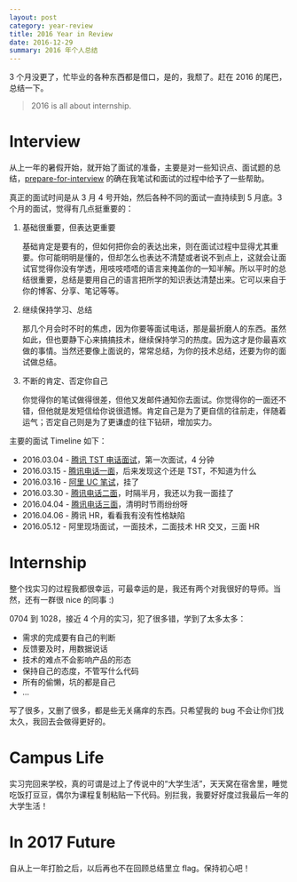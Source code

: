 ```yaml
---
layout: post
category: year-review
title: 2016 Year in Review
date: 2016-12-29
summary: 2016 年个人总结
---
```


3 个月没更了，忙毕业的各种东西都是借口，是的，我颓了。赶在 2016 的尾巴，总结一下。

> 2016 is all about internship.

# Interview

从上一年的暑假开始，就开始了面试的准备，主要是对一些知识点、面试题的总结，[prepare-for-interview](https://github.com/jasonliao/prepare-for-interview) 的确在我笔试和面试的过程中给予了一些帮助。

真正的面试时间是从 3 月 4 号开始，然后各种不同的面试一直持续到 5 月底。3 个月的面试，觉得有几点挺重要的：

1. 基础很重要，但表达更重要

    基础肯定是要有的，但如何把你会的表达出来，则在面试过程中显得尤其重要。你可能明明是懂的，但却怎么也表达不清楚或者说不到点上，这就会让面试官觉得你没有学透，用吱吱唔唔的语言来掩盖你的一知半解。所以平时的总结很重要，总结是要用自己的语言把所学的知识表达清楚出来。它可以来自于你的博客、分享、笔记等等。
2. 继续保持学习、总结

    那几个月会时不时的焦虑，因为你要等面试电话，那是最折磨人的东西。虽然如此，但也要静下心来搞搞技术，继续保持学习的热度。因为这才是你最喜欢做的事情。当然还要像上面说的，常常总结，为你的技术总结，还要为你的面试做总结。
3. 不断的肯定、否定你自己

    你觉得你的笔试做得很差，但他又发邮件通知你去面试。你觉得你的一面还不错，但他就是发短信给你说很遗憾。肯定自己是为了更自信的往前走，伴随着运气；否定自己则是为了更谦虚的往下钻研，增加实力。

主要的面试 Timeline 如下：

- 2016.03.04 - [腾讯 TST 电话面试](http://jasonliao.me/posts/2016-03-04-tencent-tst-phone-interview.html)，第一次面试，4 分钟
- 2016.03.15 - [腾讯电话一面](http://jasonliao.me/posts/2016-03-26-tencent-phone-interview.html)，后来发现这个还是 TST，不知道为什么
- 2016.03.16 - [阿里 UC 笔试](http://jasonliao.me/posts/2016-03-21-alibaba-written-test.html)，挂了
- 2016.03.30 - [腾讯电话二面](http://jasonliao.me/posts/2016-03-31-tencent-phone-interview-II.html)，时隔半月，我还以为我一面挂了
- 2016.04.04 - [腾讯电话三面](http://jasonliao.me/posts/2016-04-05-tencent-phone-interview-III.html)，清明时节雨纷纷呀
- 2016.04.06 - 腾讯 HR，看看我有没有性格缺陷
- 2016.05.12 - 阿里现场面试，一面技术，二面技术 HR 交叉，三面 HR

# Internship

整个找实习的过程我都很幸运，可最幸运的是，我还有两个对我很好的导师。当然，还有一群很 nice 的同事 :)

0704 到 1028，接近 4 个月的实习，犯了很多错，学到了太多太多：

- 需求的完成要有自己的判断
- 反馈要及时，用数据说话
- 技术的难点不会影响产品的形态
- 保持自己的态度，不管写什么代码
- 所有的偷懒，坑的都是自己
- ...

写了很多，又删了很多，都是些无关痛痒的东西。只希望我的 bug 不会让你们找太久，我回去会做得更好的。

# Campus Life

实习完回来学校，真的可谓是过上了传说中的“大学生活”，天天窝在宿舍里，睡觉吃饭打豆豆，偶尔为课程复制粘贴一下代码。别拦我，我要好好度过我最后一年的大学生活！

# In 2017 Future

自从上一年打脸之后，以后再也不在回顾总结里立 flag。保持初心吧！
